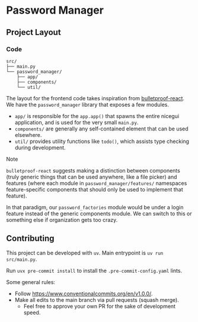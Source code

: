 # Password Manager

## Project Layout

### Code

```
src/
├── main.py
└── password_manager/
    ├── app/
    ├── components/
    └── util/
```

The layout for the frontend code takes inspiration from [bulletproof-react](https://github.com/alan2207/bulletproof-react/blob/master/docs/project-structure.md). We have the `password_manager` library that exposes a few modules.

- `app/` is responsible for the `app.app()` that spawns the entire nicegui application, and is used for the very small `main.py`.
- `components/` are generally any self-contained element that can be used elsewhere.
- `util/` provides utility functions like `todo()`, which assists type checking during development.

> [!NOTE]
>
> `bulletproof-react` suggests making a distinction between components (truly generic things that can be used anywhere, like a file picker) and features (where each module in `password_manager/features/` namespaces feature-specific components that should only be used to implement that feature).
>
> In that paradigm, our `password_factories` module would be under a login feature instead of the generic components module. We can switch to this or something else if organization gets too crazy.

## Contributing

This project can be developed with `uv`. Main entrypoint is `uv run src/main.py`.

Run `uvx pre-commit install` to install the `.pre-commit-config.yaml` lints.

Some general rules:

- Follow <https://www.conventionalcommits.org/en/v1.0.0/>.
- Make all edits to the main branch via pull requests (squash merge).
  - Feel free to approve your own PR for the sake of development speed.
